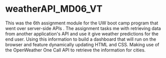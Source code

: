 # weatherAPI_MD06_VT
This was the 6th assignment module for the UW boot camp program that went over server-side APIs . The assignment tasks me with retrieving data from another application's API and use it give weather predictions for the end user. Using this information to build a dashboard that will run on the browser and feature dynamically updating HTML and CSS. Making use of the OpenWeather One Call API to retrieve the information for cities.
